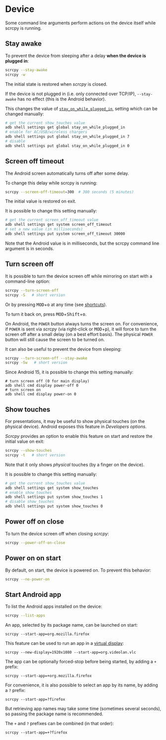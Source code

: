 # Device

Some command line arguments perform actions on the device itself while scrcpy is
running.

## Stay awake

To prevent the device from sleeping after a delay **when the device is plugged
in**:

```bash
scrcpy --stay-awake
scrcpy -w
```

The initial state is restored when _scrcpy_ is closed.

If the device is not plugged in (i.e. only connected over TCP/IP),
`--stay-awake` has no effect (this is the Android behavior).

This changes the value of [`stay_on_while_plugged_in`], setting which can be
changed manually:

[`stay_on_while_plugged_in`]: https://developer.android.com/reference/android/provider/Settings.Global#STAY_ON_WHILE_PLUGGED_IN


```bash
# get the current show_touches value
adb shell settings get global stay_on_while_plugged_in
# enable for AC/USB/wireless chargers
adb shell settings put global stay_on_while_plugged_in 7
# disable
adb shell settings put global stay_on_while_plugged_in 0
```


## Screen off timeout

The Android screen automatically turns off after some delay.

To change this delay while scrcpy is running:

```bash
scrcpy --screen-off-timeout=300  # 300 seconds (5 minutes)
```

The initial value is restored on exit.

It is possible to change this setting manually:

```bash
# get the current screen_off_timeout value
adb shell settings get system screen_off_timeout
# set a new value (in milliseconds)
adb shell settings put system screen_off_timeout 30000
```

Note that the Android value is in milliseconds, but the scrcpy command line
argument is in seconds.


## Turn screen off

It is possible to turn the device screen off while mirroring on start with a
command-line option:

```bash
scrcpy --turn-screen-off
scrcpy -S   # short version
```

Or by pressing <kbd>MOD</kbd>+<kbd>o</kbd> at any time (see
[shortcuts](/reference/scrcpy/shortcuts)).

To turn it back on, press <kbd>MOD</kbd>+<kbd>Shift</kbd>+<kbd>o</kbd>.

On Android, the `POWER` button always turns the screen on. For convenience, if
`POWER` is sent via _scrcpy_ (via right-click or <kbd>MOD</kbd>+<kbd>p</kbd>),
it will force to turn the screen off after a small delay (on a best effort
basis). The physical `POWER` button will still cause the screen to be turned on.

It can also be useful to prevent the device from sleeping:

```bash
scrcpy --turn-screen-off --stay-awake
scrcpy -Sw   # short version
```

Since Android 15, it is possible to change this setting manually:

```
# turn screen off (0 for main display)
adb shell cmd display power-off 0
# turn screen on
adb shell cmd display power-on 0
```


## Show touches

For presentations, it may be useful to show physical touches (on the physical
device). Android exposes this feature in _Developers options_.

_Scrcpy_ provides an option to enable this feature on start and restore the
initial value on exit:

```bash
scrcpy --show-touches
scrcpy -t   # short version
```

Note that it only shows _physical_ touches (by a finger on the device).

It is possible to change this setting manually:

```bash
# get the current show_touches value
adb shell settings get system show_touches
# enable show_touches
adb shell settings put system show_touches 1
# disable show_touches
adb shell settings put system show_touches 0
```

## Power off on close

To turn the device screen off when closing _scrcpy_:

```bash
scrcpy --power-off-on-close
```

## Power on on start

By default, on start, the device is powered on. To prevent this behavior:

```bash
scrcpy --no-power-on
```


## Start Android app

To list the Android apps installed on the device:

```bash
scrcpy --list-apps
```

An app, selected by its package name, can be launched on start:

```
scrcpy --start-app=org.mozilla.firefox
```

This feature can be used to run an app in a [virtual
display](/reference/scrcpy/virtual_display):

```
scrcpy --new-display=1920x1080 --start-app=org.videolan.vlc
```

The app can be optionally forced-stop before being started, by adding a `+`
prefix:

```
scrcpy --start-app=+org.mozilla.firefox
```

For convenience, it is also possible to select an app by its name, by adding a
`?` prefix:

```
scrcpy --start-app=?firefox
```

But retrieving app names may take some time (sometimes several seconds), so
passing the package name is recommended.

The `+` and `?` prefixes can be combined (in that order):

```
scrcpy --start-app=+?firefox
```
